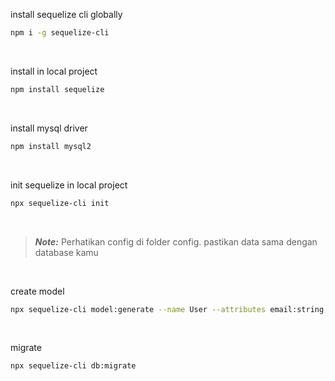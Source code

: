 install sequelize cli globally

```bash
npm i -g sequelize-cli
```

<br>

install in local project

```bash
npm install sequelize
```

<br>

install mysql driver

```bash
npm install mysql2
```

<br>

init sequelize in local project

```bash
npx sequelize-cli init
```

<br>

> **_Note:_**
> Perhatikan config di folder config. pastikan data sama dengan database kamu

<br>

create model

```bash
npx sequelize-cli model:generate --name User --attributes email:string,password:string
```

<br>

migrate

```bash
npx sequelize-cli db:migrate
```
